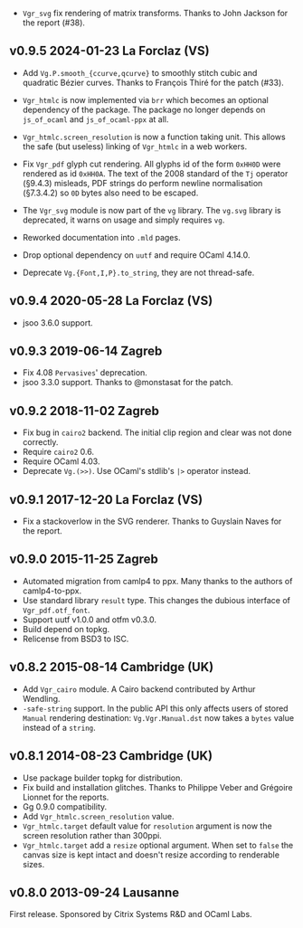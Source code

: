 
- `Vgr_svg` fix rendering of matrix transforms.
  Thanks to John Jackson for the report (#38).

v0.9.5 2024-01-23 La Forclaz (VS)
---------------------------------

- Add `Vg.P.smooth_{ccurve,qcurve}` to smoothly stitch cubic and
  quadratic Bézier curves. Thanks to François Thiré for the patch
  (#33).

- `Vgr_htmlc` is now implemented via `brr` which becomes an optional
  dependency of the package. The package no longer depends on 
  `js_of_ocaml` and `js_of_ocaml-ppx` at all.

- `Vgr_htmlc.screen_resolution` is now a function taking unit. This
  allows the safe (but useless) linking of `Vgr_htmlc` in a web
  workers.

- Fix `Vgr_pdf` glyph cut rendering. All glyphs id of the form
  `0xHH0D` were rendered as id `0xHH0A`. The text of the 2008 standard
  of the `Tj` operator (§9.4.3) misleads, PDF strings do perform
  newline normalisation (§7.3.4.2) so `0D` bytes also need to be
  escaped.

- The `Vgr_svg` module is now part of the `vg` library. The `vg.svg`
  library is deprecated, it warns on usage and simply requires `vg`.

- Reworked documentation into `.mld` pages.

- Drop optional dependency on `uutf` and require OCaml 4.14.0. 

- Deprecate `Vg.{Font,I,P}.to_string`, they are not thread-safe.

v0.9.4 2020-05-28 La Forclaz (VS)
---------------------------------

- jsoo 3.6.0 support.

v0.9.3 2019-06-14 Zagreb
------------------------

- Fix 4.08 `Pervasives`' deprecation.
- jsoo 3.3.0 support. Thanks to @monstasat for the patch.

v0.9.2 2018-11-02 Zagreb
------------------------

- Fix bug in `cairo2` backend. The initial clip region and clear
  was not done correctly.
- Require `cairo2` 0.6.
- Require OCaml 4.03.
- Deprecate `Vg.(>>)`. Use OCaml's stdlib's `|>` operator instead.

v0.9.1 2017-12-20 La Forclaz (VS)
---------------------------------

- Fix a stackoverlow in the SVG renderer. Thanks to Guyslain Naves for
  the report.

v0.9.0 2015-11-25 Zagreb
------------------------

- Automated migration from camlp4 to ppx. Many thanks to the authors
  of camlp4-to-ppx.
- Use standard library `result` type. This changes the dubious interface
  of `Vgr_pdf.otf_font`.
- Support uutf v1.0.0 and otfm v0.3.0.
- Build depend on topkg.
- Relicense from BSD3 to ISC.

v0.8.2 2015-08-14 Cambridge (UK)
--------------------------------

- Add `Vgr_cairo` module. A Cairo backend contributed by Arthur Wendling.
- `-safe-string` support. In the public API this only affects users of
  stored `Manual` rendering destination: `Vg.Vgr.Manual.dst` now takes
  a `bytes` value instead of a `string`.


v0.8.1 2014-08-23 Cambridge (UK)
--------------------------------

- Use package builder topkg for distribution.
- Fix build and installation glitches. Thanks to Philippe Veber and
  Grégoire Lionnet for the reports.
- Gg 0.9.0 compatibility.
- Add `Vgr_htmlc.screen_resolution` value.
- `Vgr_htmlc.target` default value for `resolution` argument is now the
  screen resolution rather than 300ppi.
- `Vgr_htmlc.target` add a `resize` optional argument. When set to
  `false` the canvas size is kept intact and doesn't resize according
  to renderable sizes.

v0.8.0 2013-09-24 Lausanne
--------------------------

First release.
Sponsored by Citrix Systems R&D and OCaml Labs.
